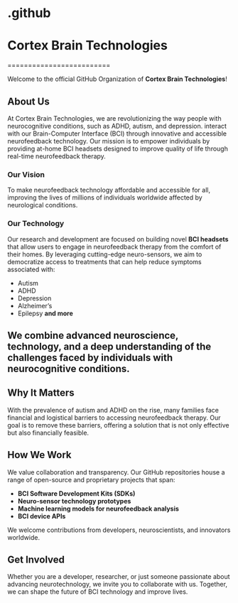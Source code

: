 # .github

# Cortex Brain Technologies
=========================

Welcome to the official GitHub Organization of **Cortex Brain Technologies**!

About Us
--------

At Cortex Brain Technologies, we are revolutionizing the way people with neurocognitive conditions, such as ADHD, autism, and depression. interact with our Brain-Computer Interface (BCI) through innovative and accessible neurofeedback technology. Our mission is to empower individuals by providing at-home BCI headsets designed to improve quality of life through real-time neurofeedback therapy.

### Our Vision

To make neurofeedback technology affordable and accessible for all, improving the lives of millions of individuals worldwide affected by neurological conditions.

### Our Technology

Our research and development are focused on building novel **BCI headsets** that allow users to engage in neurofeedback therapy from the comfort of their homes. By leveraging cutting-edge neuro-sensors, we aim to democratize access to treatments that can help reduce symptoms associated with:

*   Autism
*   ADHD
*   Depression
*   Alzheimer’s
*   Epilepsy
**and more**

## We combine advanced neuroscience, technology, and a deep understanding of the challenges faced by individuals with neurocognitive conditions.

Why It Matters
--------------

With the prevalence of autism and ADHD on the rise, many families face financial and logistical barriers to accessing neurofeedback therapy. Our goal is to remove these barriers, offering a solution that is not only effective but also financially feasible.

How We Work
-----------

We value collaboration and transparency. Our GitHub repositories house a range of open-source and proprietary projects that span:

*   **BCI Software Development Kits (SDKs)**
*   **Neuro-sensor technology prototypes**
*   **Machine learning models for neurofeedback analysis**
*   **BCI device APIs**

We welcome contributions from developers, neuroscientists, and innovators worldwide.

Get Involved
------------

Whether you are a developer, researcher, or just someone passionate about advancing neurotechnology, we invite you to collaborate with us. Together, we can shape the future of BCI technology and improve lives.

